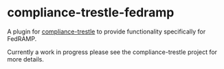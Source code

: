 # compliance-trestle-fedramp

A plugin for [compliance-trestle](https://github.com/IBM/compliance-trestle) to provide functionality specifically for FedRAMP.

Currently a work in progress please see the compliance-trestle project for more details.
